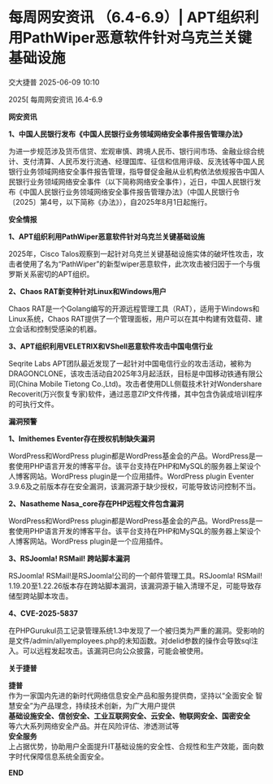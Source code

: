 #  每周网安资讯 （6.4-6.9）| APT组织利用PathWiper恶意软件针对乌克兰关键基础设施  
 交大捷普   2025-06-09 10:10  
  
2025[ 每周网安资讯 ]6.4-6.9  
  
  
**网安资讯**  
  
  
**1、中国人民银行发布《中国人民银行业务领域网络安全事件报告管理办法》**  
  
  
为进一步规范涉及货币信贷、宏观审慎、跨境人民币、银行间市场、金融业综合统计、支付清算、人民币发行流通、经理国库、征信和信用评级、反洗钱等中国人民银行业务领域网络安全事件报告管理，指导督促金融从业机构依法依规报告中国人民银行业务领域网络安全事件（以下简称网络安全事件），近日，中国人民银行发布《中国人民银行业务领域网络安全事件报告管理办法》（中国人民银行令〔2025〕第4号，以下简称《办法》），自2025年8月1日起施行。  
  
  
**安全情报**  
  
  
**1、APT组织利用PathWiper恶意软件针对乌克兰关键基础设施**  
  
  
2025年，Cisco Talos观察到一起针对乌克兰关键基础设施实体的破坏性攻击，攻击者使用了名为“PathWiper”的新型wiper恶意软件，此次攻击被归因于一个与俄罗斯关系密切的APT组织。  
  
  
  
**2、Chaos RAT新变种针对Linux和Windows用户**  
  
  
Chaos RAT是一个Golang编写的开源远程管理工具（RAT），适用于Windows和Linux系统，Chaos RAT提供了一个管理面板，用户可以在其中构建有效载荷、建立会话和控制受感染的机器。  
  
  
  
**3、APT组织利用VELETRIX和VShell恶意软件攻击中国电信行业**  
  
  
Seqrite Labs APT团队最近发现了一起针对中国电信行业的攻击活动，被称为DRAGONCLONE，该攻击活动自2025年3月起活跃，目标是中国移动铁通有限公司(China Mobile Tietong Co.,Ltd)。攻击者使用DLL侧载技术针对Wondershare Recoverit(万兴恢复专家)软件，通过恶意ZIP文件传播，其中包含伪装成培训程序的可执行文件。  
  
  
**漏洞预警**  
  
  
**1、Imithemes Eventer存在授权机制缺失漏洞**  
  
  
WordPress和WordPress plugin都是WordPress基金会的产品。WordPress是一套使用PHP语言开发的博客平台。该平台支持在PHP和MySQL的服务器上架设个人博客网站。WordPress plugin是一个应用插件。WordPress plugin Eventer 3.9.6及之前版本存在安全漏洞，该漏洞源于缺少授权，可能导致访问控制不当。  
  
  
  
**2、Nasatheme Nasa_core存在PHP远程文件包含漏洞**  
  
  
WordPress和WordPress plugin都是WordPress基金会的产品。WordPress是一套使用PHP语言开发的博客平台。该平台支持在PHP和MySQL的服务器上架设个人博客网站。WordPress plugin是一个应用插件。  
  
  
  
**3、RSJoomla! RSMail! 跨站脚本漏洞**  
  
  
RSJoomla! RSMail!是RSJoomla!公司的一个邮件管理工具。RSJoomla! RSMail! 1.19.20至1.22.26版本存在跨站脚本漏洞，该漏洞源于输入清理不足，可能导致存储型跨站脚本攻击。  
  
  
  
**4、CVE-2025-5837**  
  
  
在PHPGurukul员工记录管理系统1.3中发现了一个被归类为严重的漏洞。受影响的是文件/admin/allyemployees.php的未知函数。对delid参数的操作会导致sql注入。可以远程发起攻击。该漏洞已向公众披露，可能会被使用。  
  
  
  
**关于捷普**  
  
  
**捷普**  
作为一家国内先进的新时代网络信息安全产品和服务提供商，坚持以“全面安全 智慧安全”为产品理念，持续技术创新，为广大用户提供  
**基础设施安全、信创安全、工业互联网安全、云安全、物联网安全、国密安全**  
等六大系列网络安全产品。并在风险评估、渗透测试等  
**安全服务**  
上占据优势，协助用户全面提升IT基础设施的安全性、合规性和生产效能，面向数字时代保障信息系统全面安全。  
  
  
  
  
  
**END**  
  
  
  
  
  
  
  
  

